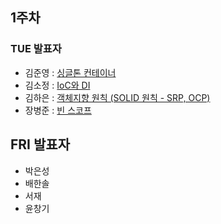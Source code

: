 ## 1주차

### TUE 발표자

- 김준영 : [싱글톤 컨테이너](https://github.com/9oormStudy/BEPresentation/blob/main/week01/%5Bweek%2001%5D%20%EC%8B%B1%EA%B8%80%ED%86%A4%20%EC%BB%A8%ED%85%8C%EC%9D%B4%EB%84%88.md)
- 김소정 : [IoC와 DI](https://github.com/9oormStudy/BEPresentation/blob/main/week01/%5Bweek%2001%5D%20IoC%EC%99%80DI.md)
- 김하은 : [객체지향 원칙 (SOLID 원칙 - SRP, OCP)](<https://github.com/9oormStudy/BEPresentation/blob/main/week01/%5Bweek%2001%5D%20%EA%B0%9D%EC%B2%B4%EC%A7%80%ED%96%A5%20%EC%9B%90%EC%B9%99(SOLID-SRP%2COCP).md>)
- 장병준 : [빈 스코프](https://github.com/9oormStudy/BEPresentation/blob/main/week01/%5Bweek_01%5D%EB%B9%88_%EC%8A%A4%EC%BD%94%ED%94%84.md)

## FRI 발표자

- 박은성
- 배한솔
- 서재
- 윤창기
